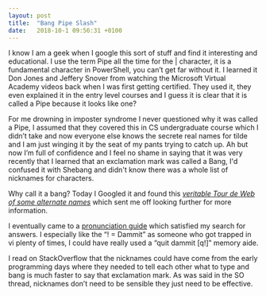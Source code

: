 ```yaml
---
layout: post
title:  "Bang Pipe Slash"
date:   2018-10-1 09:56:31 +0100
---
```


I know I am a geek when I google this sort of stuff and find it interesting and educational. I use the term Pipe all the time for the | character, it is a fundamental character in PowerShell, you can’t get far without it. I learned it Don Jones and Jeffery Snover from watching the Microsoft Virtual Academy videos back when I was first getting certified. They used it, they even explained it in the entry level courses and I guess it is clear that it is called a Pipe because it looks like one?

For me drowning in imposter syndrome I never questioned why it was called a Pipe, I assumed that they covered this in CS undergraduate course which I didn’t take and now everyone else knows the secrete real names for tilde and I am just winging it by the seat of my pants trying to catch up. Ah but now I’m full of confidence and I feel no shame in saying that it was very recently that I learned that an exclamation mark was called a Bang, I'd confused it with Shebang and didn't know there was a whole list of nicknames for characters.

Why call it a bang? Today I Googled it and found this [_veritable Tour de Web of some alternate names_](http://www.codejacked.com/know-your-keyboard-bang-splat-whack/) which sent me off looking further for more information. 

I eventually came to a [pronunciation guide](https://ss64.com/bash/syntax-pronounce.html) which satisfied my search for answers. I especially like the “! = Dammit” as someone who got trapped in vi plenty of times, I could have really used a “quit dammit [q!]” memory aide.

I read on StackOverflow that the nicknames could have come from the early programming days where they needed to tell each other what to type and bang is much faster to say that exclamation mark. As was said in the SO thread, nicknames don’t need to be sensible they just need to be effective.